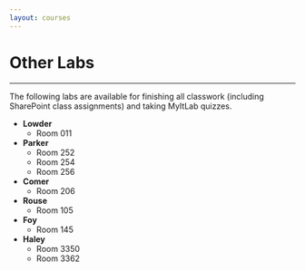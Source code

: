 ```yaml
---
layout: courses
---
```


# Other Labs

---

The following labs are available for finishing all classwork (including SharePoint class assignments) and taking MyItLab quizzes.

*	<strong>Lowder</strong>
	*	Room 011
*	<strong>Parker</strong>
	*	Room 252
	*	Room 254
	*	Room 256
*	<strong>Comer</strong>
	*	Room 206
*	__Rouse__
	*	Room 105
*	__Foy__
	*	Room 145
*	__Haley__
	*	Room 3350
	*	Room 3362